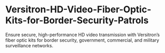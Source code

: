 # Versitron-HD-Video-Fiber-Optic-Kits-for-Border-Security-Patrols
Ensure secure, high-performance HD video transmission with Versitron’s fiber optic kits for border security, government, commercial, and military surveillance networks.
